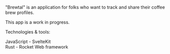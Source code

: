 "Brewtal" is an application for folks who want to track and share their coffee brew profiles.

This app is a work in progress.

Technologies & tools:

JavaScript - SvelteKit  
Rust - Rocket Web framework
